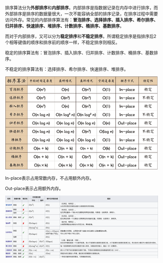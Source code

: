排序算法分为**外部排序**和**内部排序**。内部排序是指数据记录在内存中进行排序，而外部排序是排序的数据量很大，一次不能容纳全部的排序记录，在排序过程中需要访问外存。常见的内部排序算法有：**冒泡排序、选择排序、插入排序、希尔排序、归并排序、快速排序、堆排序、计数排序、桶排序、基数排序**。

而对于内部排序，又可以分为**稳定排序**和**不稳定排序**。所谓稳定排序是指排序后2个相等键值的顺序和排序前的顺序一样，不稳定排序则相反。

稳定的排序算法有：冒泡排序、插入排序、归并排序、计数排序、桶排序、基数排序。

不稳定的排序算法有：选择排序、希尔排序、快速排序、堆排序。

![img](开场篇.assets/sort.png)

In-place表示占用常数内存，不占用额外内存。

Out-place表示占用额外内存。

![img](开场篇.assets/0B319B38-B70E-4118-B897-74EFA7E368F9.png)